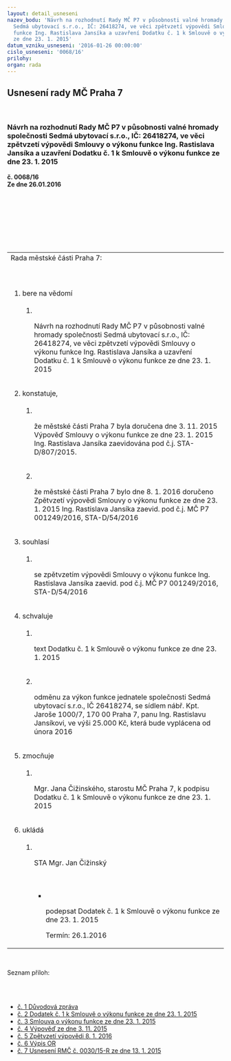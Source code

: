 ```yaml
---
layout: detail_usneseni
nazev_bodu: 'Návrh na rozhodnutí Rady MČ P7 v působnosti valné hromady společnosti
  Sedmá ubytovací s.r.o., IČ: 26418274, ve věci zpětvzetí výpovědi Smlouvy o výkonu
  funkce Ing. Rastislava Jansíka a uzavření Dodatku č. 1 k Smlouvě o výkonu funkce
  ze dne 23. 1. 2015'
datum_vzniku_usneseni: '2016-01-26 00:00:00'
cislo_usneseni: '0068/16'
prilohy: 
organ: rada
---
```

<div id="ucUsn_pList" class="usn">
	<span><h2>Usnesení rady MČ Praha 7 </h2>
<br></span><div class="standBody">
<span><h3>Návrh na rozhodnutí Rady MČ P7 v působnosti valné hromady společnosti Sedmá ubytovací s.r.o., IČ: 26418274, ve věci zpětvzetí výpovědi Smlouvy o výkonu funkce Ing. Rastislava Jansíka a uzavření Dodatku č. 1 k Smlouvě o výkonu funkce ze dne 23. 1. 2015</h3></span><div class="center">
		<strong>č. 0068/16</strong><br>
	</div>
<div class="center">
		<strong>Ze dne 26.01.2016</strong><br><br>
	</div>
<p></p>
<br><table class="documentProperties tableView">
<br><tbody>
<br><tr>
<br><td>Rada městské části Praha 7:</td>
</tr>
<br><tr>
<br><td>
<br><ol class="urzList_view">
<br><li class="urzClass1">bere na vědomí <br><ol class="urzOlClass">
<br><li class="urzClass2">
<br><p>Návrh na rozhodnutí Rady MČ P7 v působnosti valné hromady společnosti Sedmá ubytovací s.r.o., IČ: 26418274, ve věci zpětvzetí výpovědi Smlouvy o výkonu funkce Ing. Rastislava Jansíka a uzavření Dodatku č. 1 k Smlouvě o výkonu funkce ze dne 23. 1. 2015</p>
</li>
</ol>
<br>
</li>
<li class="urzClass1">konstatuje, <br><ol class="urzOlClass">
<br><li class="urzClass2">
<br><p>že městské části Praha 7 byla doručena dne 3. 11. 2015 Výpověď Smlouvy o výkonu funkce ze dne 23. 1. 2015 Ing. Rastislava Jansíka zaevidována pod č.j. STA-D/807/2015.</p>
<br>
</li>
<li class="urzClass2">
<br><p>že městské části Praha 7 bylo dne 8. 1. 2016 doručeno Zpětvzetí výpovědi Smlouvy o výkonu funkce ze dne 23. 1. 2015 Ing. Rastislava Jansíka zaevid. pod č.j. MČ P7 001249/2016, STA-D/54/2016</p>
</li>
</ol>
<br>
</li>
<li class="urzClass1">souhlasí <br><ol class="urzOlClass">
<br><li class="urzClass2">
<br><p>se zpětvzetím výpovědi Smlouvy o výkonu funkce Ing. Rastislava Jansíka zaevid. pod č.j. MČ P7 001249/2016, STA-D/54/2016</p>
</li>
</ol>
<br>
</li>
<li class="urzClass1">schvaluje <br><ol class="urzOlClass">
<br><li class="urzClass2">
<br><p>text Dodatku č. 1 k Smlouvě o výkonu funkce ze dne 23. 1. 2015</p>
<br>
</li>
<li class="urzClass2">
<br><p>odměnu za výkon funkce jednatele společnosti Sedmá ubytovací s.r.o., IČ 26418274, se sídlem nábř. Kpt. Jaroše 1000/7, 170 00 Praha 7, panu Ing. Rastislavu Jansíkovi, ve výši 25.000 Kč, která bude vyplácena od února 2016</p>
</li>
</ol>
<br>
</li>
<li class="urzClass1">zmocňuje <br><ol class="urzOlClass">
<br><li class="urzClass2">
<br><p>Mgr. Jana Čižinského, starostu MČ Praha 7, k podpisu Dodatku č. 1 k Smlouvě o výkonu funkce ze dne 23. 1. 2015</p>
</li>
</ol>
<br>
</li>
<li class="urzClass1">ukládá <br><ol class="urzOlClass">
<br><li class="urzClass2">
<br><p>STA Mgr. Jan Čižinský</p>
<br><ul class="urzUlClass">
<br><li class="urzClass3">
<br><p>podepsat Dodatek č. 1 k Smlouvě o výkonu funkce ze dne 23. 1. 2015</p>Termín: 26.1.2016</li>
</ul>
</li>
</ol>
</li>
</ol>
</td>
</tr>
</tbody>
</table>
<br><p>Seznam příloh:</p>
<br><ul>
<br><li>
<a href="/zdroj.aspx?typ=4&amp;Id=70026&amp;sh=2125707541" target="_blank" title="Odkaz na soubor - 13,4 kB - nové okno">č. 1 Důvodová zpráva</a> <br>
</li>
<li>
<a href="/zdroj.aspx?typ=4&amp;Id=70027&amp;sh=2125679733" target="_blank" title="Odkaz na soubor - 15,9 kB - nové okno">č. 2 Dodatek č. 1 k Smlouvě o výkonu funkce ze dne 23. 1. 2015 </a><br>
</li>
<li>
<a href="/zdroj.aspx?typ=4&amp;Id=70028&amp;sh=2126468181" target="_blank" title="Odkaz na soubor - 263,8 kB - nové okno">č. 3 Smlouva o výkonu funkce ze dne 23. 1. 2015</a> <br>
</li>
<li>
<a href="/zdroj.aspx?typ=4&amp;Id=70029&amp;sh=2125523125" target="_blank" title="Odkaz na soubor - 14,5 kB - nové okno">č. 4 Výpověď ze dne 3. 11. 2015</a> <br>
</li>
<li>
<a href="/zdroj.aspx?typ=4&amp;Id=70030&amp;sh=-1012779275" target="_blank" title="Odkaz na soubor - 16,9 kB - nové okno">č. 5 Zpětvzetí výpovědi 8. 1. 2016 </a><br>
</li>
<li>
<a href="/zdroj.aspx?typ=4&amp;Id=70031&amp;sh=-1012677291" target="_blank" title="Odkaz na soubor - 54,6 kB - nové okno">č. 6 Výpis OR </a><br>
</li>
<li><a href="/zdroj.aspx?typ=4&amp;Id=70032&amp;sh=-1012707787" target="_blank" title="Odkaz na soubor - 36,5 kB - nové okno">č. 7 Usnesení RMČ č. 0030/15-R ze dne 13. 1. 2015</a></li>
</ul>
</div>
</div>